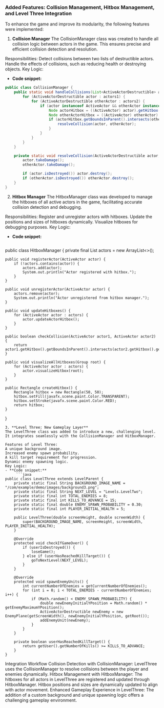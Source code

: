 ### Added Features: Collision Management, Hitbox Management, and Level Three Integration
To enhance the game and improve its modularity, the following features were implemented:

1. **Collision Manager**
The CollisionManager class was created to handle all collision logic between actors in the game. This ensures precise and efficient collision detection and resolution.

Responsibilities:
Detect collisions between two lists of destructible actors.
Handle the effects of collisions, such as reducing health or destroying objects.
Key Logic:
- **Code snippet:**
```java
public class CollisionManager {
    public static void handleCollisions(List<ActiveActorDestructible> actors1, List<ActiveActorDestructible> actors2) {
        for (ActiveActorDestructible actor : actors1) {
            for (ActiveActorDestructible otherActor : actors2) {
                if (actor instanceof ActiveActor && otherActor instanceof ActiveActor) {
                    Node actorHitbox = ((ActiveActor) actor).getHitbox();
                    Node otherActorHitbox = ((ActiveActor) otherActor).getHitbox();
                    if (actorHitbox.getBoundsInParent().intersects(otherActorHitbox.getBoundsInParent())) {
                        resolveCollision(actor, otherActor);
                    }
                }
            }
        }
    }

    private static void resolveCollision(ActiveActorDestructible actor, ActiveActorDestructible otherActor) {
        actor.takeDamage();
        otherActor.takeDamage();

        if (actor.isDestroyed()) actor.destroy();
        if (otherActor.isDestroyed()) otherActor.destroy();
    }
}
```
2. **Hitbox Manager**
The HitboxManager class was developed to manage the hitboxes of all active actors in the game, facilitating accurate collision detection and debugging.

Responsibilities:
Register and unregister actors with hitboxes.
Update the positions and sizes of hitboxes dynamically.
Visualize hitboxes for debugging purposes.
Key Logic:
- **Code snippet:**
     ```java
public class HitboxManager {
    private final List<ActiveActor> actors = new ArrayList<>();

    public void registerActor(ActiveActor actor) {
        if (!actors.contains(actor)) {
            actors.add(actor);
            System.out.println("Actor registered with hitbox.");
        }
    }

    public void unregisterActor(ActiveActor actor) {
        actors.remove(actor);
        System.out.println("Actor unregistered from hitbox manager.");
    }

    public void updateHitboxes() {
        for (ActiveActor actor : actors) {
            actor.updateActorHitbox();
        }
    }

    public boolean checkCollision(ActiveActor actor1, ActiveActor actor2) {
        return actor1.getHitbox().getBoundsInParent().intersects(actor2.getHitbox().getBoundsInParent());
    }

    public void visualizeAllHitboxes(Group root) {
        for (ActiveActor actor : actors) {
            actor.visualizeHitbox(root);
        }
    }

    public Rectangle createHitbox() {
        Rectangle hitbox = new Rectangle(50, 50);
        hitbox.setFill(javafx.scene.paint.Color.TRANSPARENT);
        hitbox.setStroke(javafx.scene.paint.Color.RED);
        return hitbox;
    }
}
```
3. **Level Three: New Gameplay Layer**
The LevelThree class was added to introduce a new, challenging level. It integrates seamlessly with the CollisionManager and HitboxManager.

Features of Level Three:
A unique background image.
Increased enemy spawn probability.
A kill target requirement for progression.
Dynamic enemy spawning logic.
Key Logic:
- **Code snippet:**
     ```java
public class LevelThree extends LevelParent {
    private static final String BACKGROUND_IMAGE_NAME = "/com/example/demo/images/background3.png";
    private static final String NEXT_LEVEL = "Levels.LevelTwo";
    private static final int TOTAL_ENEMIES = 8;
    private static final int KILLS_TO_ADVANCE = 15;
    private static final double ENEMY_SPAWN_PROBABILITY = 0.30;
    private static final int PLAYER_INITIAL_HEALTH = 5;

    public LevelThree(double screenHeight, double screenWidth) {
        super(BACKGROUND_IMAGE_NAME, screenHeight, screenWidth, PLAYER_INITIAL_HEALTH);
    }

    @Override
    protected void checkIfGameOver() {
        if (userIsDestroyed()) {
            loseGame();
        } else if (userHasReachedKillTarget()) {
            goToNextLevel(NEXT_LEVEL);
        }
    }

    @Override
    protected void spawnEnemyUnits() {
        int currentNumberOfEnemies = getCurrentNumberOfEnemies();
        for (int i = 0; i < TOTAL_ENEMIES - currentNumberOfEnemies; i++) {
            if (Math.random() < ENEMY_SPAWN_PROBABILITY) {
                double newEnemyInitialYPosition = Math.random() * getEnemyMaximumYPosition();
                ActiveActorDestructible newEnemy = new EnemyPlane(getScreenWidth(), newEnemyInitialYPosition, getRoot());
                addEnemyUnit(newEnemy);
            }
        }
    }

    private boolean userHasReachedKillTarget() {
        return getUser().getNumberOfKills() >= KILLS_TO_ADVANCE;
    }
}
```
Integration Workflow
Collision Detection with CollisionManager:
LevelThree uses the CollisionManager to resolve collisions between the player and enemies dynamically.
Hitbox Management with HitboxManager:
The hitboxes for all actors in LevelThree are registered and updated through HitboxManager.
Hitbox positions and sizes are dynamically updated to align with actor movement.
Enhanced Gameplay Experience in LevelThree:
The addition of a custom background and unique spawning logic offers a challenging gameplay environment.
